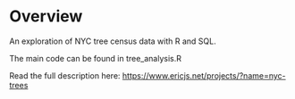 # Overview
An exploration of NYC tree census data with R and SQL.

The main code can be found in tree_analysis.R

Read the full description here: https://www.ericjs.net/projects/?name=nyc-trees
